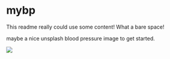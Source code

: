 # mybp
This readme really could use some content! What a bare space!


maybe a nice unsplash blood pressure image to get started.

![](https://unsplash.com/photos/i1iqQRLULlg)